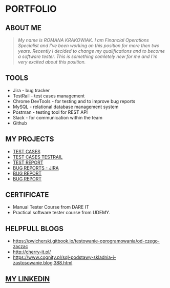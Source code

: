# PORTFOLIO


## ABOUT ME

>_My name is ROMANA KRAKOWIAK. I am Financial Operations Specialist and I've been working on this position for more then two years. Recently I decided to change my qualifications and to become a software tester. This is something comletely new for me and I'm very excited about this position._

## TOOLS

* Jira - bug tracker 
* TestRail - test cases management
* Chrome DevTools - for testing and to improve bug reports
* MySQL - relational database management system
* Postman - testing tool for REST API
* Slack - for communication within the team
* Github

## MY PROJECTS 

* [TEST CASES](https://docs.google.com/document/d/1jdpUBpNXp3J7NE1vDLoO6FnS4LZhMGLGOrfBiNSC9A0/edit)
* [TEST CASES TESTRAIL](https://drive.google.com/drive/folders/1LNbQtl636UShgRdCtvl0KZ6PdGDii2Tz)
* [TEST REPORT](https://docs.google.com/document/d/1QyetxdFaz0JCLjLLoWMStUinxhV30SAoRlW6ysbDxCU/edit)
* [BUG REPORTS - JIRA](https://drive.google.com/drive/folders/1F5O7AmZrgiWSRw0gangHuRbI9aD7ZDXz)
* [BUG REPORT](https://docs.google.com/spreadsheets/d/1SETxbfKJBHUZmMRifgrrXUF_OBaIBsBoTS6uFuHjNiI/edit#gid=0)
* [BUG REPORT](https://docs.google.com/spreadsheets/d/1rSRW35-9pfSoOcB_drmOOjtvvaaFYgvbP6NCciWuFVw/edit#gid=0)

## CERTIFICATE

* Manual Tester Course from DARE IT
* Practical software tester course from UDEMY.

## HELPFULL BLOGS 

* https://pwicherski.gitbook.io/testowanie-oprogramowania/od-czego-zaczac
* http://cherry-it.pl/
* https://www.cognity.pl/sql-podstawy-skladnia-i-zastosowanie,blog,388.html

## [MY LINKEDIN](https://www.linkedin.com/in/romana-krakowiak-7239a8209/)

